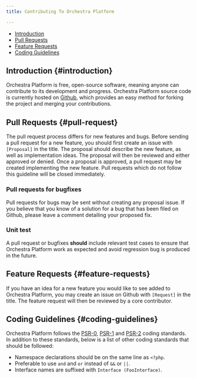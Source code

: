 ```yaml
---
title: Contributing To Orchestra Platform

---
```


* [Introduction](#introduction)
* [Pull Requests](#pull-requests)
* [Feature Requests](#feature-requests)
* [Coding Guidelines](#coding-guidelines)

## Introduction {#introduction}

Orchestra Platform is free, open-source software, meaning anyone can contribute to its development and progress. Orchestra Platform source code is currently hosted on [Github](https://github.com), which provides an easy method for forking the project and merging your contributions.

## Pull Requests {#pull-request}

The pull request process differs for new features and bugs. Before sending a pull request for a new feature, you should first create an issue with `[Proposal]` in the title. The proposal should describe the new feature, as well as implementation ideas. The proposal will then be reviewed and either approved or denied. Once a proposal is approved, a pull request may be created implementing the new feature. Pull requests which do not follow this guideline will be closed immediately.

### Pull requests for bugfixes

Pull requests for bugs may be sent without creating any proposal issue. If you believe that you know of a solution for a bug that has been filed on Github, please leave a comment detailing your proposed fix.

### Unit test

A pull request or bugfixes **should** include relevant test cases to ensure that Orchestra Platform work as expected and avoid regression bug is produced in the future.

## Feature Requests {#feature-requests}

If you have an idea for a new feature you would like to see added to Orchestra Platform, you may create an issue on Github with `[Request]` in the title. The feature request will then be reviewed by a core contributor.

## Coding Guidelines {#coding-guidelines}

Orchestra Platform follows the [PSR-0](https://github.com/php-fig/fig-standards/blob/master/accepted/PSR-0.md), [PSR-1](https://github.com/php-fig/fig-standards/blob/master/accepted/PSR-1-basic-coding-standard.md) and [PSR-2](https://github.com/php-fig/fig-standards/blob/master/accepted/PSR-2-coding-style-guide.md) coding standards. In addition to these standards, below is a list of other coding standards that should be followed:

* Namespace declarations should be on the same line as `<?php`.
* Preferable to use `and` and `or` instead of `&&` or `||`.
* Interface names are suffixed with `Interface (FooInterface)`.
